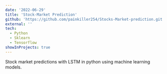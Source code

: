 ```yaml
---
date: '2022-06-29'
title: 'Stock-Market Prediction'
github: 'https://github.com/painkiller254/Stocks-Market-prediction.git'
external: ''
tech:
  - Python
  - Sklearn
  - Tensorflow
showInProjects: true
---
```


Stock market predictions with LSTM in python using machine learning models.
